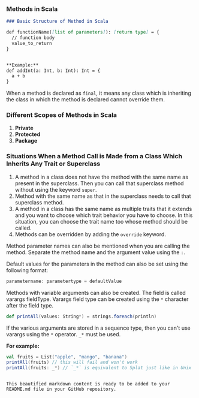 ### Methods in Scala

```markdown
### Basic Structure of Method in Scala

def functionName([list of parameters]): [return type] = {
  // function body
  value_to_return
}


**Example:**
def addInt(a: Int, b: Int): Int = {
  a + b
}
```

When a method is declared as `final`, it means any class which is inheriting the class in which the method is declared cannot override them.

### Different Scopes of Methods in Scala

1. **Private**
2. **Protected**
3. **Package**

### Situations When a Method Call is Made from a Class Which Inherits Any Trait or Superclass

1. A method in a class does not have the method with the same name as present in the superclass. Then you can call that superclass method without using the keyword `super`.
2. Method with the same name as that in the superclass needs to call that superclass method.
3. A method in a class has the same name as multiple traits that it extends and you want to choose which trait behavior you have to choose. In this situation, you can choose the trait name too whose method should be called.
4. Methods can be overridden by adding the `override` keyword.

Method parameter names can also be mentioned when you are calling the method. Separate the method name and the argument value using the `:`.

Default values for the parameters in the method can also be set using the following format:
```scala
parametername: parametertype = defaultValue
```

Methods with variable arguments can also be created. The field is called varargs fieldType. Varargs field type can be created using the `*` character after the field type.

```scala
def printAll(values: String*) = strings.foreach(println)
```

If the various arguments are stored in a sequence type, then you can't use varargs using the `*` operator. `_*` must be used.

**For example:**
```scala
val fruits = List("apple", "mango", "banana")
printAll(fruits) // this will fail and won't work
printAll(fruits: _*) // `_*` is equivalent to Splat just like in Unix
```
```

This beautified markdown content is ready to be added to your README.md file in your GitHub repository.